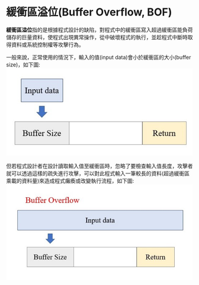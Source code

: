 # 緩衝區溢位(Buffer Overflow, BOF)

**緩衝區溢位**指的是根據程式設計的缺陷，對程式中的緩衝區寫入超過緩衝區能負荷儲存的巨量資料，使程式出現異常操作，從中破壞程式的執行，並趁程式中斷時取得資料或系統控制權等攻擊行為。

一般來說，正常使用的情況下，輸入的值(input data)會小於緩衝區的大小(buffer size)，如下圖:![image](https://github.com/PenguinBear-cyber/The-Attack-and-Defense-of-Computer/blob/main/Practice/20211015/normal%20mode%20of%20%20input.jpg)

但若程式設計者在設計讀取輸入值至緩衝區時，忽略了要檢查輸入值長度，攻擊者就可以透過這樣的疏失進行攻擊，可以對此程式輸入一筆較長的資料(超過緩衝區乘載的資料量)來造成程式癱瘓或改變執行流程，如下圖:![image](https://github.com/PenguinBear-cyber/The-Attack-and-Defense-of-Computer/blob/main/Practice/20211015/buffer%20overflow_pic.jpg)
